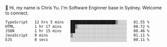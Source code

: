 👋 Hi, my name is Chris Yu. I'm Software Enginner base in Sydney. Welcome to connect.

<!--START_SECTION:waka-->

```text
TypeScript   12 hrs 5 mins   ████████████████████▒░░░░   81.55 %
HTML         1 hr 17 mins    ██▒░░░░░░░░░░░░░░░░░░░░░░   08.72 %
JSON         1 hr 15 mins    ██░░░░░░░░░░░░░░░░░░░░░░░   08.46 %
JavaScript   9 mins          ▒░░░░░░░░░░░░░░░░░░░░░░░░   01.11 %
EJS          0 secs          ░░░░░░░░░░░░░░░░░░░░░░░░░   00.11 %
```

<!--END_SECTION:waka-->
